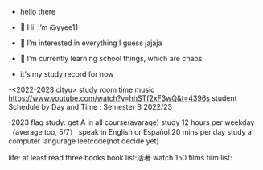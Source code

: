 - hello there
- 👋 Hi, I’m @yyee11
- 👀 I’m interested in everything I guess jajaja
- 🌱 I’m currently learning school things, which are chaos

- it's my study record for now

-<2022-2023 cityu>
study room time
music <https://www.youtube.com/watch?v=hhSTf2xF3wQ&t=4396s>
student Schedule by Day and Time : Semester B 2022/23

-2023 flag
 study:
  get A in all course(avarage)
  study 12 hours per weekday（average too, 5/7）
  speak in English or Español 20 mins per day
  study a computer langurage
    leetcode(not decide yet)
   
 life:
  at least read three books
    book list:活著
  watch 150 films
    film list:
   
 
<!---
yyee11/yyee11 is a ✨ special ✨ repository because its `README.md` (this file) appears on your GitHub profile.
You can click the Preview link to take a look at your changes.
--->
